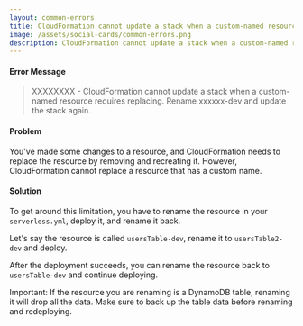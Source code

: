 ```yaml
---
layout: common-errors
title: CloudFormation cannot update a stack when a custom-named resource requires replacing
image: /assets/social-cards/common-errors.png
description: CloudFormation cannot update a stack when a custom-named resource requires replacing. Rename xxxxxx-dev and update the stack again.
---
```


#### Error Message

> XXXXXXXX - CloudFormation cannot update a stack when a custom-named resource requires replacing. Rename xxxxxx-dev and update the stack again.


#### Problem

You've made some changes to a resource, and CloudFormation needs to replace the resource by removing and recreating it. However, CloudFormation cannot replace a resource that has a custom name.


#### Solution

To get around this limitation, you have to rename the resource in your `serverless.yml`, deploy it, and rename it back.

Let's say the resource is called `usersTable-dev`, rename it to `usersTable2-dev` and deploy.

After the deployment succeeds, you can rename the resource back to `usersTable-dev` and continue deploying.

Important: If the resource you are renaming is a DynamoDB table, renaming it will drop all the data. Make sure to back up the table data before renaming and redeploying.
